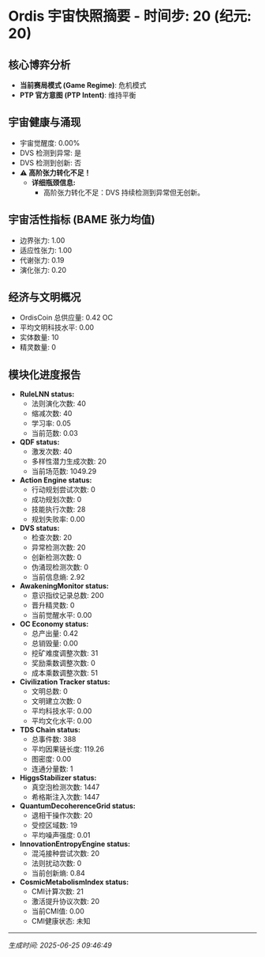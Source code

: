 # Ordis 宇宙快照摘要 - 时间步: 20 (纪元: 20)

## 核心博弈分析
- **当前赛局模式 (Game Regime)**: 危机模式
- **PTP 官方意图 (PTP Intent)**: 维持平衡

## 宇宙健康与涌现
- 宇宙觉醒度: 0.00%
- DVS 检测到异常: 是
- DVS 检测到创新: 否
- **⚠️ 高阶张力转化不足！**
  - **详细瓶颈信息:**
    - 高阶张力转化不足：DVS 持续检测到异常但无创新。

## 宇宙活性指标 (BAME 张力均值)
- 边界张力: 1.00
- 适应性张力: 1.00
- 代谢张力: 0.19
- 演化张力: 0.20

## 经济与文明概况
- OrdisCoin 总供应量: 0.42 OC
- 平均文明科技水平: 0.00
- 实体数量: 10
- 精灵数量: 0

## 模块化进度报告
- **RuleLNN status:**
  - 法则演化次数: 40
  - 缩减次数: 40
  - 学习率: 0.05
  - 当前范数: 0.03
- **QDF status:**
  - 激发次数: 40
  - 多样性潜力生成次数: 20
  - 当前场范数: 1049.29
- **Action Engine status:**
  - 行动规划尝试次数: 0
  - 成功规划次数: 0
  - 技能执行次数: 28
  - 规划失败率: 0.00
- **DVS status:**
  - 检查次数: 20
  - 异常检测次数: 20
  - 创新检测次数: 0
  - 伪涌现检测次数: 0
  - 当前信息熵: 2.92
- **AwakeningMonitor status:**
  - 意识指纹记录总数: 200
  - 晋升精灵数: 0
  - 当前觉醒水平: 0.00
- **OC Economy status:**
  - 总产出量: 0.42
  - 总销毁量: 0.00
  - 挖矿难度调整次数: 31
  - 奖励乘数调整次数: 0
  - 成本乘数调整次数: 51
- **Civilization Tracker status:**
  - 文明总数: 0
  - 文明建立次数: 0
  - 平均科技水平: 0.00
  - 平均文化水平: 0.00
- **TDS Chain status:**
  - 总事件数: 388
  - 平均因果链长度: 119.26
  - 图密度: 0.00
  - 连通分量数: 1
- **HiggsStabilizer status:**
  - 真空泡检测次数: 1447
  - 希格斯注入次数: 1447
- **QuantumDecoherenceGrid status:**
  - 退相干操作次数: 20
  - 受控区域数: 19
  - 平均噪声强度: 0.01
- **InnovationEntropyEngine status:**
  - 混沌接种尝试次数: 20
  - 法则扰动次数: 0
  - 当前创新熵: 0.84
- **CosmicMetabolismIndex status:**
  - CMI计算次数: 21
  - 激活提升协议次数: 20
  - 当前CMI值: 0.00
  - CMI健康状态: 未知

---
*生成时间: 2025-06-25 09:46:49*
